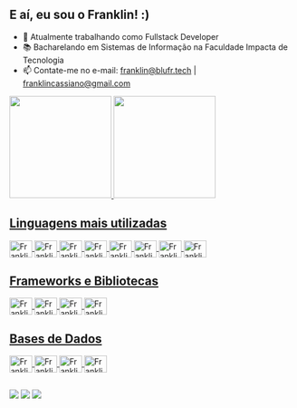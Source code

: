 ## E aí, eu sou o Franklin! :)

- 🔭 Atualmente trabalhando como Fullstack Developer
- 📚 Bacharelando em Sistemas de Informação na Faculdade Impacta de Tecnologia
- 📫 Contate-me no e-mail: franklin@blufr.tech | franklincassiano@gmail.com

<div>
  <a href="https://github.com/guimaraesfranklin">
  <img height="180em" src="https://github-readme-stats.vercel.app/api?username=guimaraesfranklin&show_icons=true&theme=dark&include_all_commits=true&count_private=true"/>
  <img height="180em" src="https://github-readme-stats.vercel.app/api/top-langs/?username=guimaraesfranklin&layout=compact&langs_count=7&theme=dark"/>
</div>
  
## Linguagens mais utilizadas
<div style="display: inline_block">
  <img align="center" alt="Franklin-Java" title="Java" height="30" width="40" src="https://cdn.jsdelivr.net/gh/devicons/devicon/icons/java/java-original.svg">
  <img align="center" alt="Franklin-PHP" title="PHP" height="30" width="40" src="https://cdn.jsdelivr.net/gh/devicons/devicon/icons/php/php-original.svg">
  <img align="center" alt="Franklin-HTML" title="HTML" height="30" width="40" src="https://cdn.jsdelivr.net/gh/devicons/devicon/icons/html5/html5-original.svg">
  <img align="center" alt="Franklin-CSS" title="CSS" height="30" width="40" src="https://cdn.jsdelivr.net/gh/devicons/devicon/icons/css3/css3-original.svg">
  <img align="center" alt="Franklin-Js" title="JavaScript" height="30" width="40" src="https://cdn.jsdelivr.net/gh/devicons/devicon/icons/javascript/javascript-original.svg">
  <img align="center" alt="Franklin-Ts" title="TypeScript" height="30" width="40" src="https://cdn.jsdelivr.net/gh/devicons/devicon/icons/typescript/typescript-original.svg">
  <img align="center" alt="Franklin-Python" title="Python" height="30" width="40" src="https://cdn.jsdelivr.net/gh/devicons/devicon/icons/python/python-original.svg">
  <img align="center" alt="Franklin-Dart" title="Dart" height="30" width="40" src="https://cdn.jsdelivr.net/gh/devicons/devicon/icons/dart/dart-original.svg">
</div>
  
## Frameworks e Bibliotecas
<div style="display: inline_block">
  <img align="center" alt="Franklin-Spring" title="Spring" height="30" width="40" src="https://cdn.jsdelivr.net/gh/devicons/devicon/icons/spring/spring-original.svg">
  <img align="center" alt="Franklin-Laravel" title="Laravel" height="30" width="40" src="https://cdn.jsdelivr.net/gh/devicons/devicon/icons/laravel/laravel-plain.svg">
  <img align="center" alt="Franklin-Vue" title="Vue" height="30" width="40" src="https://cdn.jsdelivr.net/gh/devicons/devicon/icons/vuejs/vuejs-original.svg">
  <img align="center" alt="Franklin-Flutter" title="Flutter" height="30" width="40" src="https://cdn.jsdelivr.net/gh/devicons/devicon/icons/flutter/flutter-original.svg">
</div>
  
## Bases de Dados
<div style="display: inline_block">
  <img align="center" alt="Franklin-SqlServer" height="30" width="40" src="https://cdn.jsdelivr.net/gh/devicons/devicon/icons/microsoftsqlserver/microsoftsqlserver-plain.svg">
  <img align="center" alt="Franklin-Mysql" height="30" width="40" src="https://cdn.jsdelivr.net/gh/devicons/devicon/icons/mysql/mysql-original.svg">
  <img align="center" alt="Franklin-PostgreSQL" height="30" width="40" src="https://cdn.jsdelivr.net/gh/devicons/devicon/icons/postgresql/postgresql-original.svg">
  <img align="center" alt="Franklin-MongoDb" height="30" width="40" src="https://cdn.jsdelivr.net/gh/devicons/devicon/icons/mongodb/mongodb-original.svg">
</div>
  
##
<div> 
  <a href="https://instagram.com/novedoisk" target="_blank"><img src="https://img.shields.io/badge/-Instagram-%23E4405F?style=for-the-badge&logo=instagram&logoColor=white" target="_blank"></a>
  <a href = "mailto:franklin@gmail.com"><img src="https://img.shields.io/badge/-Gmail-%23333?style=for-the-badge&logo=gmail&logoColor=white" target="_blank"></a>
  <a href="https://www.linkedin.com/in/franklin-guimaraes/" target="_blank"><img src="https://img.shields.io/badge/-LinkedIn-%230077B5?style=for-the-badge&logo=linkedin&logoColor=white" target="_blank"></a> 
</div>
